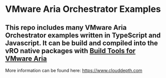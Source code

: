# VMware Aria Orchestrator Examples

## This repo includes many VMware Aria Orchestrator examples written in TypeScript and Javascript. It can be build and compiled into the vRO native packages with [Build Tools for VMware Aria](https://github.com/vmware/build-tools-for-vmware-aria)

More information can be found here: <https://www.clouddepth.com>
